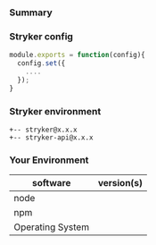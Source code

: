 <!---
Thanks for filing an issue 😄 ! Before you submit, please read the following:

Search open/closed issues before submitting since someone might have asked the same thing before!

If you are having trouble running stryker, please fill in the template below.
If you have a feature request, feel free to ignore the template.
-->

### Summary

<!--- Provide a general summary of the issue in the title above -->

### Stryker config

<!--- Please place your stryker config below. Feel free to change paths in the files and mutate arrays if you cannot share them. -->

```js
module.exports = function(config){
  config.set({
    ....
  });
}
```

### Stryker environment

<!-- Please list your stryker plugins + versions here (output of `npm ls | grep stryker`) -->

```
+-- stryker@x.x.x
+-- stryker-api@x.x.x
```

### Your Environment
| software         | version(s)
| ---------------- | -------  
| node             | 
| npm              | 
| Operating System | 
